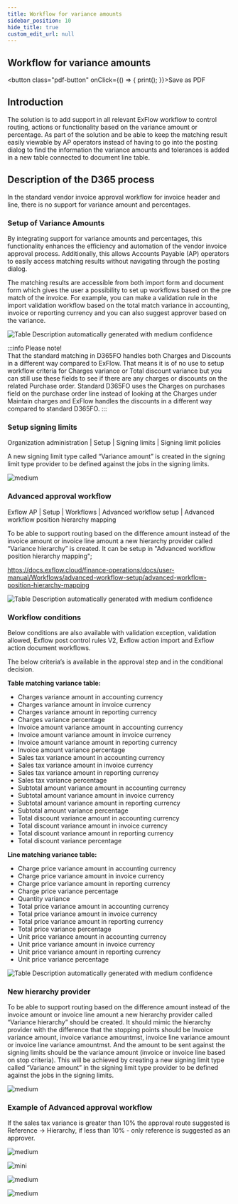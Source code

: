 ```yaml
---
title: Workflow for variance amounts
sidebar_position: 10
hide_title: true
custom_edit_url: null
---
```

## Workflow for variance amounts 
<button class="pdf-button" onClick={() => { print(); }}>Save as PDF</button>

## Introduction
The solution is to add support in all relevant ExFlow workflow to control routing, actions or functionality based on the variance amount or percentage. As part of the solution and be able to keep the matching result easily viewable by AP operators instead of having to go into the posting dialog to find the information the variance amounts and tolerances is added in a new table connected to document line table.

## Description of the D365 process
In the standard vendor invoice approval workflow for invoice header and line, there is no support for variance amount and percentages.

### Setup of Variance Amounts
By integrating support for variance amounts and percentages, this functionality enhances the efficiency and automation of the vendor invoice approval process. Additionally, this allows Accounts Payable (AP) operators to easily access matching results without navigating through the posting dialog. 

The matching results are accessible from both import form and document form which gives the user a possibility to set up workflows based on the pre match of the invoice. For example, you can make a validation rule in the import validation workflow based on the total match variance in accounting, invoice or reporting currency and you can also suggest approver based on the variance.

![Table Description automatically generated with medium confidence](@site/static/img/media/image571.png)

:::info Please note!<br/>
That the standard matching in D365FO handles both Charges and Discounts in a different way compared to ExFlow. That means it is of no use to setup workflow criteria for Charges variance or Total discount variance but you can still use these fields to see if there are any charges or discounts on the related Purchase order. Standard D365FO uses the Charges on purchases field on the purchase order line instead of looking at the Charges under Maintain charges and ExFlow handles the discounts in a different way compared to standard D365FO.
:::

### Setup signing limits
Organization administration \| Setup \| Signing limits \| Signing limit policies

A new signing limit type called “Variance amount” is created in the signing limit type provider to be defined against the jobs in the signing limits.

![medium](@site/static/img/media/image572.png)

### Advanced approval workflow
Exflow AP \| Setup \| Workflows \| Advanced workflow setup \| Advanced workflow position hierarchy mapping

To be able to support routing based on the difference amount instead of the invoice amount or invoice line amount a new hierarchy provider called “Variance hierarchy” is created. It can be setup in "Advanced workflow position hierarchy mapping";

https://docs.exflow.cloud/finance-operations/docs/user-manual/Workflows/advanced-workflow-setup/advanced-workflow-position-hierarchy-mapping

![Table Description automatically generated with medium confidence](@site/static/img/media/image573.png)

### Workflow conditions
Below conditions are also available with validation exception, validation allowed, Exflow post control rules V2, Exflow action import and Exflow action document workflows.

The below criteria’s is available in the approval step and in the conditional decision.

**Table matching variance table:**
- Charges variance amount in accounting currency
- Charges variance amount in invoice currency
- Charges variance amount in reporting currency
- Charges variance percentage
- Invoice amount variance amount in accounting currency
- Invoice amount variance amount in invoice currency
- Invoice amount variance amount in reporting currency
- Invoice amount variance percentage
- Sales tax variance amount in accounting currency
- Sales tax variance amount in invoice currency
- Sales tax variance amount in reporting currency
- Sales tax variance percentage
- Subtotal amount variance amount in accounting currency
- Subtotal amount variance amount in invoice currency
- Subtotal amount variance amount in reporting currency
- Subtotal amount variance percentage
- Total discount variance amount in accounting currency
- Total discount variance amount in invoice currency
- Total discount variance amount in reporting currency
- Total discount variance percentage

**Line matching variance table:**
- Charge price variance amount in accounting currency
- Charge price variance amount in invoice currency
- Charge price variance amount in reporting currency
- Charge price variance percentage
- Quantity variance
- Total price variance amount in accounting currency
- Total price variance amount in invoice currency
- Total price variance amount in reporting currency
- Total price variance percentage
- Unit price variance amount in accounting currency
- Unit price variance amount in invoice currency
- Unit price variance amount in reporting currency
- Unit price variance percentage

![Table Description automatically generated with medium confidence](@site/static/img/media/image573.png)

### New hierarchy provider 
To be able to support routing based on the difference amount instead of the invoice amount or invoice line amount a new hierarchy provider called “Variance hierarchy” should be created.
It should mimic the hierarchy provider with the difference that the stopping points should be Invoice variance amount, invoice variance amountmst, invoice line variance amount or invoice line variance amountmst. And the amount to be sent against the signing limits should be the variance amount (invoice or invoice line based on stop criteria). This will be achieved by creating a new signing limit type called “Variance amount” in the signing limit type provider to be defined against the jobs in the signing limits.

![medium](@site/static/img/media/image574.png)

### Example of Advanced approval workflow
If the sales tax variance is greater than 10% the approval route suggested is Reference -> Hierarchy, if less than 10% - only reference is suggested as an approver.

![medium](@site/static/img/media/image575.png)

![mini](@site/static/img/media/image576.png)

![medium](@site/static/img/media/image577.png)

![medium](@site/static/img/media/image578.png)